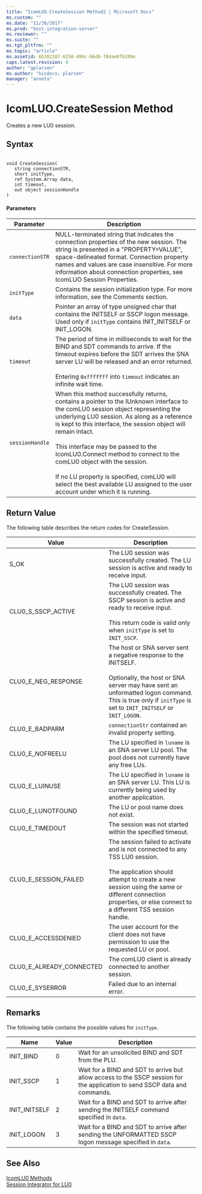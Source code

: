 ```yaml
---
title: "IcomLUO.CreateSession Method2 | Microsoft Docs"
ms.custom: ""
ms.date: "11/30/2017"
ms.prod: "host-integration-server"
ms.reviewer: ""
ms.suite: ""
ms.tgt_pltfrm: ""
ms.topic: "article"
ms.assetid: 6b382107-6258-499c-b6d8-f84ae0fb289e
caps.latest.revision: 4
author: "gplarsen"
ms.author: "hisdocs; plarsen"
manager: "anneta"
---
```

# IcomLUO.CreateSession Method
Creates a new LU0 session.  
  
## Syntax  
  
```  
  
void CreateSession(  
   string connectionSTR,  
   short initType,  
   ref System.Array data,  
   int timeout,  
   out object sessionHandle  
)  
```  
  
#### Parameters  
  
|Parameter|Description|  
|---------------|-----------------|  
|`connectionSTR`|NULL-terminated string that indicates the connection properties of the new session. The string is presented in a "PROPERTY=VALUE", space-delineated format. Connection property names and values are case insensitive. For more information about connection properties, see IcomLUO Session Properties.|  
|`initType`|Contains the session initialization type. For more information, see the Comments section.|  
|`data`|Pointer an array of type unsigned char that contains the INITSELF or SSCP logon message. Used only if `initType` contains INIT_INITSELF or INIT_LOGON.|  
|`timeout`|The period of time in milliseconds to wait for the BIND and SDT commands to arrive. If the timeout expires before the SDT arrives the SNA server LU will be released and an error returned.<br /><br /> Entering `0xfffffff` into `timeout` indicates an infinite wait time.|  
|`sessionHandle`|When this method successfully returns, contains a pointer to the IUnknown interface to the comLU0 session object representing the underlying LU0 session. As along as a reference is kept to this interface, the session object will remain intact.<br /><br /> This interface may be passed to the IcomLU0.Connect method to connect to the comLU0 object with the session.<br /><br /> If no LU property is specified, comLU0 will select the best available LU assigned to the user account under which it is running.|  
  
## Return Value  
 The following table describes the return codes for CreateSession.  
  
|Value|Description|  
|-----------|-----------------|  
|S_OK|The LU0 session was successfully created. The LU session is active and ready to receive input.|  
|CLU0_S_SSCP_ACTIVE|The LU0 session was successfully created. The SSCP session is active and ready to receive input.<br /><br /> This return code is valid only when `initType` is set to `INIT_SSCP`.|  
|CLU0_E_NEG_RESPONSE|The host or SNA server sent a negative response to the INITSELF.<br /><br /> Optionally, the host or SNA server may have sent an unformatted logon command. This is true only if `initType` is set to `INIT_INITSELF` or `INIT_LOGON`.|  
|CLU0_E_BADPARM|`connectionStr` contained an invalid property setting.|  
|CLU0_E_NOFREELU|The LU specified in `luname` is an SNA server LU pool. The pool does not currently have any free LUs.|  
|CLU0_E_LUINUSE|The LU specified in `luname` is an SNA server LU. This LU is currently being used by another application.|  
|CLU0_E_LUNOTFOUND|The LU or pool name does not exist.|  
|CLU0_E_TIMEDOUT|The session was not started within the specified timeout.|  
|CLU0_E_SESSION_FAILED|The session failed to activate and is not connected to any TSS LU0 session.<br /><br /> The application should attempt to create a new session using the same or different connection properties, or else connect to a different TSS session handle.|  
|CLU0_E_ACCESSDENIED|The user account for the client does not have permission to use the requested LU or pool.|  
|CLU0_E_ALREADY_CONNECTED|The comLU0 client is already connected to another session.|  
|CLU0_E_SYSERROR|Failed due to an internal error.|  
  
## Remarks  
 The following table contains the possible values for `initType`.  
  
|Name|Value|Description|  
|----------|-----------|-----------------|  
|INIT_BIND|0|Wait for an unsolicited BIND and SDT from the PLU.|  
|INIT_SSCP|1|Wait for a BIND and SDT to arrive but allow access to the SSCP session for the application to send SSCP data and commands.|  
|INIT_INITSELF|2|Wait for a BIND and SDT to arrive after sending the INITSELF command specified in `data`.|  
|INIT_LOGON|3|Wait for a BIND and SDT to arrive after sending the UNFORMATTED SSCP logon message specified in `data`.|  
  
## See Also  
 [IcomLU0 Methods](../core/icomlu0-methods1.md)   
 [Session Integrator for LU0](./session-integrator-for-lu02.md)
